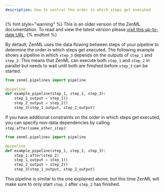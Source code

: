 ```yaml
---
description: How to control the order in which steps get executed
---
```


{% hint style="warning" %}
This is an older version of the ZenML documentation. To read and view the latest version please [visit this up-to-date URL](https://docs.zenml.io).
{% endhint %}


By default, ZenML uses the data flowing between steps of your pipeline to 
determine the order in which steps get executed. The following example
shows a pipeline in which `step_3` depends on the outputs of `step_1`
and `step_2`. This means that ZenML can execute both `step_1` and `step_2` in
parallel but needs to wait until both are finished before `step_3` can be
started.

```python
from zenml.pipelines import pipeline

@pipeline
def example_pipeline(step_1, step_2, step_3):
    step_1_output = step_1()
    step_2_output = step_2()
    step_3(step_1_output, step_2_output)
```

If you have additional constraints on the order in which steps get executed,
you can specify non-data dependencies by calling `step.after(some_other_step)`:

```python
from zenml.pipelines import pipeline

@pipeline
def example_pipeline(step_1, step_2, step_3):
    step_1.after(step_2)
    step_1_output = step_1()
    step_2_output = step_2()
    step_3(step_1_output, step_2_output)
```

This pipeline is similar to the one explained above, but this time ZenML will
make sure to only start `step_1` after `step_2` has finished.
